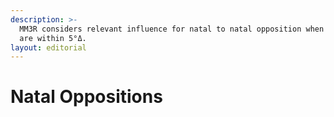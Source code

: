 ```yaml
---
description: >-
  MM3R considers relevant influence for natal to natal opposition when objects
  are within 5°Δ.
layout: editorial
---
```


# Natal Oppositions

